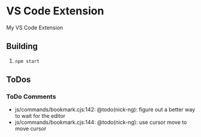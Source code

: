 # VS Code Extension

My VS Code Extension

## Building

1. `npm start`

## ToDos

### ToDo Comments

- js/commands/bookmark.cjs:142: @todo(nick-ng): figure out a better way to wait for the editor
- js/commands/bookmark.cjs:144: @todo(nick-ng): use cursor move to move cursor
